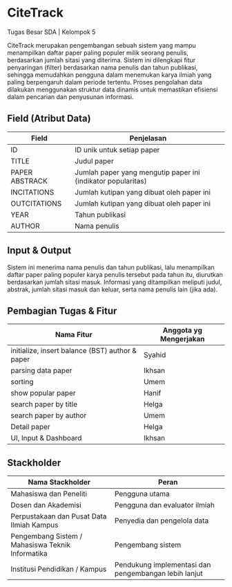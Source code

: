 # CiteTrack

Tugas Besar SDA | Kelompok 5

CiteTrack merupakan pengembangan sebuah sistem yang mampu menampilkan daftar paper paling populer milik seorang penulis, berdasarkan jumlah sitasi yang diterima. Sistem ini dilengkapi fitur penyaringan (filter) berdasarkan nama penulis dan tahun publikasi, sehingga memudahkan pengguna dalam menemukan karya ilmiah yang paling berpengaruh dalam periode tertentu. Proses pengolahan data dilakukan menggunakan struktur data dinamis untuk memastikan efisiensi dalam pencarian dan penyusunan informasi.

## Field (Atribut Data)

| Field | Penjelasan |
| --- | --- |
| ID | ID unik untuk setiap paper |
| TITLE | Judul paper |
| PAPER ABSTRACK | Jumlah paper yang mengutip paper ini (indikator popularitas)|
| INCITATIONS | Jumlah kutipan yang dibuat oleh paper ini |
| OUTCITATIONS | Jumlah kutipan yang dibuat oleh paper ini |
| YEAR | Tahun publikasi |
| AUTHOR | Nama penulis |

## Input & Output

Sistem ini menerima nama penulis dan tahun publikasi, lalu menampilkan daftar paper paling populer karya penulis tersebut pada tahun itu, diurutkan berdasarkan jumlah sitasi masuk. Informasi yang ditampilkan meliputi judul, abstrak, jumlah sitasi masuk dan keluar, serta nama penulis lain (jika ada).

## Pembagian Tugas & Fitur

| Nama Fitur | Anggota yg Mengerjakan |
| --- | --- |
| initialize, insert balance (BST) author & paper | Syahid |
| parsing data paper | Ikhsan |
| sorting | Umem |
| show popular paper | Hanif |
| search paper by title | Helga |
| search paper by author | Umem |
| Detail paper | Helga |
| UI, Input & Dashboard | Ikhsan |

## Stackholder 

| Nama Stackholder | Peran |
| --- | --- |
| Mahasiswa dan Peneliti | Pengguna utama |
| Dosen dan Akademisi | Pengguna dan evaluator ilmiah |
| Perpustakaan dan Pusat Data Ilmiah Kampus | Penyedia dan pengelola data |
| Pengembang Sistem / Mahasiswa Teknik Informatika | Pengembang sistem |
|Institusi Pendidikan / Kampus | Pendukung implementasi dan pengembangan lebih lanjut |
